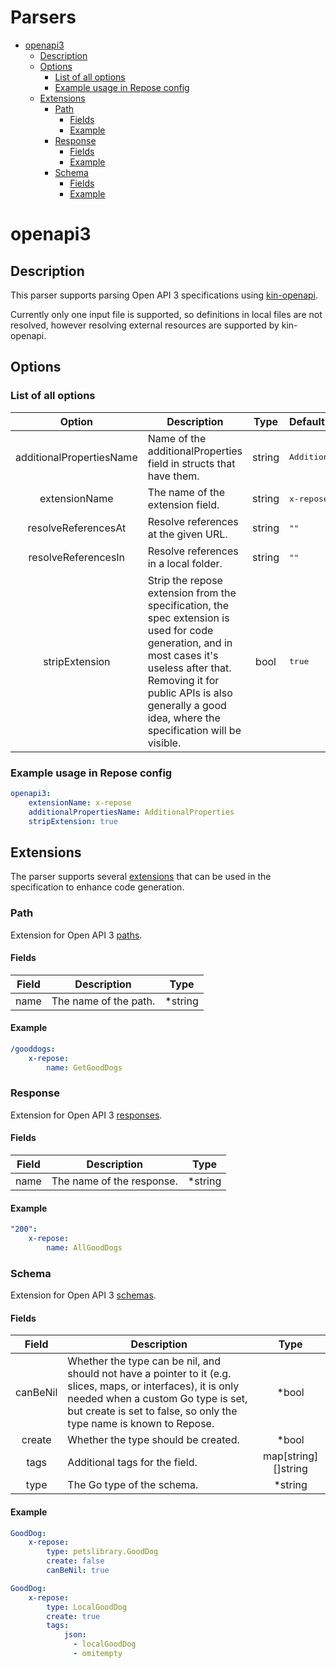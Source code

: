 # Parsers
   * [openapi3](#openapi3)
      * [Description](#description)
      * [Options](#options)
         * [List of all options](#list-of-all-options)
         * [Example usage in Repose config](#example-usage-in-repose-config)
      * [Extensions](#extensions)
         * [Path](#path)
            * [Fields](#fields)
            * [Example](#example)
         * [Response](#response)
            * [Fields](#fields-1)
            * [Example](#example-1)
         * [Schema](#schema)
            * [Fields](#fields-2)
            * [Example](#example-2)

# openapi3
## Description

This parser supports parsing Open API 3 specifications using [kin-openapi](https://github.com/getkin/kin-openapi).

Currently only one input file is supported, so definitions in local files are not resolved,
however resolving external resources are supported by kin-openapi.

## Options

### List of all options

| Option | Description | Type | Default Value |
|:------:|-------------|:----:|:--------------|	
additionalPropertiesName|Name of the additionalProperties field in structs that have them.|string|<pre lang="yaml">AdditionalProperties</pre>|
extensionName|The name of the extension field.|string|<pre lang="yaml">x-repose</pre>|
resolveReferencesAt|Resolve references at the given URL.|string|<pre lang="yaml">""</pre>|
resolveReferencesIn|Resolve references in a local folder.|string|<pre lang="yaml">""</pre>|
stripExtension|Strip the repose extension from the specification, the spec extension is used for code generation, and in most cases it's useless after that. Removing it for public APIs is also generally a good idea, where the specification will be visible.|bool|<pre lang="yaml">true</pre>|


### Example usage in Repose config

```yaml
openapi3:
    extensionName: x-repose
    additionalPropertiesName: AdditionalProperties
    stripExtension: true
```


## Extensions

The parser supports several [extensions](https://swagger.io/docs/specification/openapi-extensions/)
that can be used in the specification to enhance code generation.

### Path

Extension for Open API 3 [paths](https://swagger.io/docs/specification/paths-and-operations/).

#### Fields

| Field | Description | Type |
|:-----:|-------------|:----:|
name|The name of the path.|*string|


#### Example

```yaml
/gooddogs:
    x-repose:
        name: GetGoodDogs
```


### Response

Extension for Open API 3 [responses](https://swagger.io/docs/specification/describing-responses/).

#### Fields

| Field | Description | Type |
|:-----:|-------------|:----:|
name|The name of the response.|*string|


#### Example

```yaml
"200":
    x-repose:
        name: AllGoodDogs
```


### Schema

Extension for Open API 3 [schemas](https://swagger.io/docs/specification/data-models/).

#### Fields

| Field | Description | Type |
|:-----:|-------------|:----:|
canBeNil|Whether the type can be nil, and should not have a pointer to it (e.g. slices, maps, or interfaces), it is only needed when a custom Go type is set, but create is set to false, so only the type name is known to Repose.|*bool|
create|Whether the type should be created.|*bool|
tags|Additional tags for the field.|map[string][]string|
type|The Go type of the schema.|*string|


#### Example

```yaml
GoodDog:
    x-repose:
        type: petslibrary.GoodDog
        create: false
        canBeNil: true
```


```yaml
GoodDog:
    x-repose:
        type: LocalGoodDog
        create: true
        tags:
            json:
              - localGoodDog
              - omitempty
```



